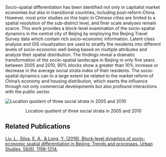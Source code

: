 Socio-spatial differentiation has been identified not only in capitalist market economies but also in transitional countries, including post-reform China. However, most prior studies on this topic in Chinese cities are limited to a spatial resolution of the sub-district level, and finer scale analyses remain scarce. This work provides a block-level examination of the socio-spatial dynamics in the central city of Beijing by employing the Beijing Travel Survey data which contain rich socio-economic information. Latent class analysis and GIS visualization are used to stratify the residents into different levels of socio-economic well-being based on multiple attributes and analyze their spatial distribution. The findings reveal a dramatic transformation of the socio-spatial landscape in Beijing in only five years between 2005 and 2010, 90% blocks show a greater than 10% increase or decrease in the average social strata index of their residents. The socio-spatial dynamics can to a large extent be related to the market reform of China’s economy and housing distribution, which exerts the influence through not only commercial developments but also profound interactions with the public sector.

![Location quotient of three social strata in 2005 and 2010](/pages/Visualizing-fine-grained-socio-spatial-landscape-in-Beijing.assets/1599025388215.png)

<div style="width:100%;text-align:center">Location quotient of three social strata in 2005 and 2010</div>



## Related Publications

<a class="publication-link" href="https://journals.sagepub.com/doi/full/10.1177/0042098018757617">Liu, L., Silva, E. A., & Long, Y. (2019). Block-level dynamics of socio-economic spatial differentiation in Beijing: Trends and processes. Urban Studies, 56(6), 1198-1214. </a>